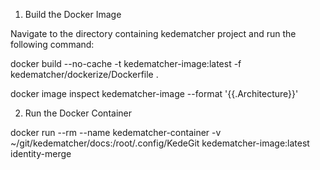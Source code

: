 1. Build the Docker Image

Navigate to the directory containing kedematcher project and run the following command:

docker build --no-cache -t kedematcher-image:latest -f kedematcher/dockerize/Dockerfile .

docker image inspect kedematcher-image --format '{{.Architecture}}'

2. Run the Docker Container

docker run --rm --name kedematcher-container -v ~/git/kedematcher/docs:/root/.config/KedeGit kedematcher-image:latest identity-merge

